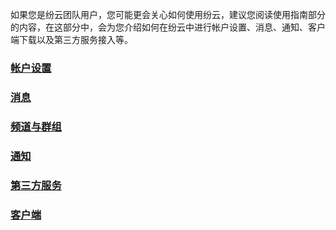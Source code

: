 如果您是纷云团队用户，您可能更会关心如何使用纷云，建议您阅读使用指南部分的内容，在这部分中，会为您介绍如何在纷云中进行帐户设置、消息、通知、客户端下载以及第三方服务接入等。

### [帐户设置](using/account.md)
### [消息](using/account.md)
### [频道与群组](using/account.md)
### [通知](using/account.md)
### [第三方服务](using/account.md)
### [客户端](using/account.md)